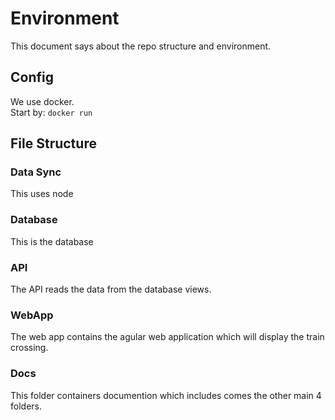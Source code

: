 # Environment
This document says about the repo structure and environment.

## Config
We use docker.  
Start by: `docker run`


## File Structure
### Data Sync
This uses node

### Database
This is the database

### API
The API reads the data from the database views.

### WebApp
The web app contains the agular web application which will display the train crossing.

### Docs
This folder containers documention which includes comes the other main 4 folders.